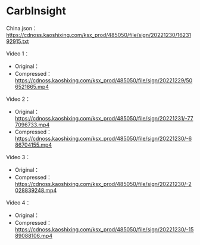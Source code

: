 # CarbInsight

China.json：https://cdnoss.kaoshixing.com/ksx_prod/485050/file/sign/20221230/1623192915.txt

Video 1：

- Original：
- Compressed：https://cdnoss.kaoshixing.com/ksx_prod/485050/file/sign/20221229/506521865.mp4

Video 2：

- Original：https://cdnoss.kaoshixing.com/ksx_prod/485050/file/sign/20221231/-777096733.mp4
- Compressed：https://cdnoss.kaoshixing.com/ksx_prod/485050/file/sign/20221230/-686704155.mp4

Video 3：

- Original：
- Compressed：https://cdnoss.kaoshixing.com/ksx_prod/485050/file/sign/20221230/-2028839248.mp4

Video 4：

- Original：
- Compressed：https://cdnoss.kaoshixing.com/ksx_prod/485050/file/sign/20221230/-1589088106.mp4
